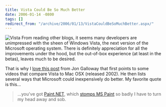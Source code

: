 ```yaml
---
title: Vista Could Be So Much Better
date: 2006-01-14 -0800
tags: []
redirect_from: "/archive/2006/01/13/VistaCouldBeSoMuchBetter.aspx/"
---
```


![Vista](https://haacked.com/images/WindowsVista.jpg) From reading other
blogs, it seems many developers are unimpressed with the sheen of
Windows Vista, the next version of the Microsoft operating system. There
is definitely appreciation for all the improvements under the hood, but
the out-of-box experience (at least in the betas), leaves much to be
desired.

That is why I [love this
post](http://weblogs.asp.net/jgalloway/archive/2006/01/14/435326.aspx)
from Jon Galloway that first points to some videos that compare Vista to
Mac OSX (released 2002). He then lists several ways that Microsoft could
inexpensively do better. My favorite quote is this...

> ...you've got [Paint.NET](http://www.eecs.wsu.edu/paint.net/), which
> [stomps MS Paint](http://blogs.zdnet.com/Ou/?p=131) so badly I have to
> turn my head away and sob.

